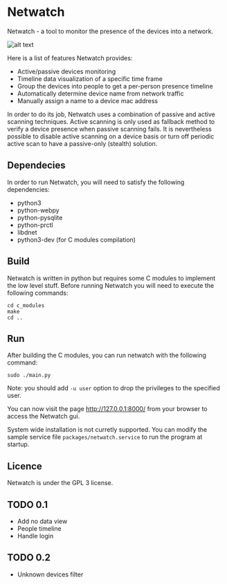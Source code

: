 # Netwatch

Netwatch - a tool to monitor the presence of the devices into a network.

![alt text](https://raw.githubusercontent.com/emanuele-f/netwatch/master/screenshots/devices_page.png)

Here is a list of features Netwatch provides:
- Active/passive devices monitoring
- Timeline data visualization of a specific time frame
- Group the devices into people to get a per-person presence timeline
- Automatically determine device name from network traffic
- Manually assign a name to a device mac address

In order to do its job, Netwatch uses a combination of passive and active scanning techniques.
Active scanning is only used as fallback method to verify a device presence when
passive scanning fails. It is nevertheless possible to disable active scanning on
a device basis or turn off periodic active scan to have a passive-only (stealth) solution.

## Dependecies

In order to run Netwatch, you will need to satisfy the following dependencies:

- python3
- python-webpy
- python-pysqlite
- python-prctl
- libdnet
- python3-dev (for C modules compilation)

## Build

Netwatch is written in python but requires some C modules to implement the low
level stuff. Before running Netwatch you will need to execute the following commands:

```
cd c_modules
make
cd ..
```

## Run

After building the C modules, you can run netwatch with the following command:

```
sudo ./main.py
```

Note: you should add `-u user` option to drop the privileges to the specified user.

You can now visit the page http://127.0.0.1:8000/ from your browser to access the
Netwatch gui.

System wide installation is not curretly supported. You can modify the sample service file `packages/netwatch.service`
to run the program at startup.

## Licence

Netwatch is under the GPL 3 license.

## TODO 0.1
- Add no data view
- People timeline
- Handle login

## TODO 0.2
- Unknown devices filter
